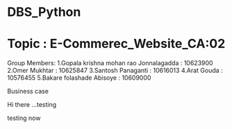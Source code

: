 # DBS_Python
# Topic : E-Commerec_Website_CA:02
Group Members:
1.Gopala krishna mohan rao Jonnalagadda : 10623900
2.Omer Mukhtar : 10625847
3.Santosh Panaganti : 10616013
4.Arat Gouda : 10576455
5.Bakare folashade Abisoye : 10609000

Business case

Hi there ...testing 

testing now
